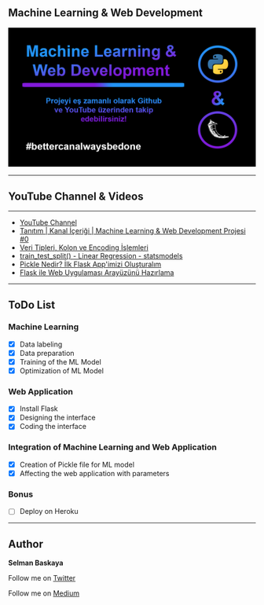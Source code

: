 ## Machine Learning & Web Development
![](assets/readme-img.png)

****

## YouTube Channel & Videos

****

- [YouTube Channel](https://www.youtube.com/SelmanBaskaya)
- [Tanıtım | Kanal İçeriği | Machine Learning & Web Development Projesi #0](https://www.youtube.com/watch?v=BkprXbS6tA4)
- [Veri Tipleri, Kolon ve Encoding İşlemleri](https://www.youtube.com/watch?v=uba0iHWMsCY)
- [train_test_split() - Linear Regression - statsmodels](https://www.youtube.com/watch?v=IPCLX1E0mo4)
- [Pickle Nedir? İlk Flask App'imizi Oluşturalım](https://youtu.be/0q8qrOZSILM)
- [Flask ile Web Uygulaması Arayüzünü Hazırlama ](https://www.youtube.com/watch?v=C3kfPjJH0CU)

****

## ToDo List
### Machine Learning
- [x] Data labeling
- [x] Data preparation
- [x] Training of the ML Model
- [x] Optimization of ML Model

### Web Application
- [x] Install Flask
- [x] Designing the interface
- [x] Coding the interface

### Integration of Machine Learning and Web Application
- [x] Creation of Pickle file for ML model
- [x] Affecting the web application with parameters

### Bonus
- [ ] Deploy on Heroku

****

## Author
**Selman Baskaya**

Follow me on [Twitter](https://twitter.com/selmanbaskaya)

Follow me on [Medium](https://medium.com/@selmanbaskaya)
